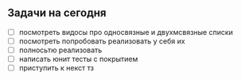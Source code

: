 <!-- TODO ~HEAD TASK -->
## Задачи на сегодня 
- [ ] посмотреть видосы про односвязные и двухмсвязные списки
- [ ] посмотреть попробовать реализовать у себя их
- [ ] полносьтю реализовать 
- [ ] написать юнит тесты с покрытием
- [ ] приступить к некст тз